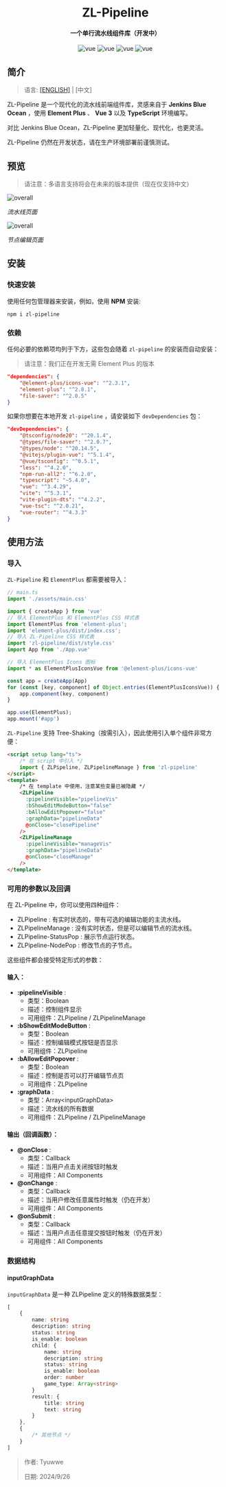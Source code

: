 <div align="center">

# ZL-Pipeline

#### 一个单行流水线组件库（开发中）

<img src="https://img.shields.io/badge/Vue3-rgb(53,73,94).svg" alt="vue">
<img src="https://img.shields.io/badge/TypeScript-rgb(21, 59, 115).svg" alt="vue">
<img src="https://img.shields.io/badge/Pipeline-rgb(21, 119, 115).svg" alt="vue">
<img src="https://img.shields.io/badge/ElementPlus-rgb(35, 129, 181).svg" alt="vue">

</div>

## 简介

> 语言: [[ENGLISH]](./README.md) | [中文]

ZL-Pipeline 是一个现代化的流水线前端组件库，灵感来自于 **Jenkins Blue Ocean** ，使用 **Element Plus** 
、 **Vue 3** 以及 **TypeScript** 环境编写。

对比 Jenkins Blue Ocean，ZL-Pipeline 更加轻量化、现代化，也更灵活。

ZL-Pipeline 仍然在开发状态，请在生产环境部署前谨慎测试。

## 预览

> 请注意：多语言支持将会在未来的版本提供（现在仅支持中文）

![overall](./image/overall.png "overall")

*流水线页面*

![overall](./image/edit.png "overall")

*节点编辑页面*

## 安装

### 快速安装

使用任何包管理器来安装，例如，使用 **NPM** 安装:

```shell
npm i zl-pipeline
```

### 依赖

任何必要的依赖项均列于下方，这些包会随着 `zl-pipeline` 的安装而自动安装：

> 请注意：我们正在开发无需 Element Plus 的版本

```json
"dependencies": {
    "@element-plus/icons-vue": "^2.3.1",
    "element-plus": "^2.8.1",
    "file-saver": "^2.0.5"
}
```

如果你想要在本地开发 `zl-pipeline` ，请安装如下 `devDependencies` 包：

```json
"devDependencies": {
    "@tsconfig/node20": "^20.1.4",
    "@types/file-saver": "^2.0.7",
    "@types/node": "^20.14.5",
    "@vitejs/plugin-vue": "^5.1.4",
    "@vue/tsconfig": "^0.5.1",
    "less": "^4.2.0",
    "npm-run-all2": "^6.2.0",
    "typescript": "~5.4.0",
    "vue": "^3.4.29",
    "vite": "^5.3.1",
    "vite-plugin-dts": "^4.2.2",
    "vue-tsc": "^2.0.21",
    "vue-router": "^4.3.3"
}
```

## 使用方法

### 导入

`ZL-Pipeline` 和 `ElementPlus` 都需要被导入：

```typescript
// main.ts
import './assets/main.css'

import { createApp } from 'vue'
// 导入 ElementPlus 和 ElementPlus CSS 样式表
import ElementPlus from 'element-plus';
import 'element-plus/dist/index.css';
// 导入 ZL-Pipeline CSS 样式表
import 'zl-pipeline/dist/style.css'
import App from './App.vue'

// 导入 ElementPlus Icons 图标
import * as ElementPlusIconsVue from '@element-plus/icons-vue'

const app = createApp(App)
for (const [key, component] of Object.entries(ElementPlusIconsVue)) {
    app.component(key, component)
}

app.use(ElementPlus);
app.mount('#app')
```

`ZL-Pipeline` 支持 Tree-Shaking（按需引入），因此使用引入单个组件非常方便：

```html
<script setup lang="ts">
    /* 在 script 中引入 */
    import { ZLPipeline, ZLPipelineManage } from 'zl-pipeline'
</script>
<template>
    /* 在 template 中使用，注意某些变量已被隐藏 */
    <ZLPipeline 
      :pipelineVisible="pipelineVis"
      :bShowEditModeButton="false"
      :bAllowEditPopover="false"
      :graphData="pipelineData"
      @onClose="closePipeline"
    />
    <ZLPipelineManage 
      :pipelineVisible="manageVis" 
      :graphData="pipelineData"
      @onClose="closeManage"
    />
</template>
```

### 可用的参数以及回调

在 ZL-Pipeline 中，你可以使用四种组件：

* ZLPipeline : 有实时状态的，带有可选的编辑功能的主流水线。
* ZLPipelineManage : 没有实时状态，但是可以编辑节点的流水线。
* ZLPipeline-StatusPop : 展示节点运行状态。
* ZLPipeline-NodePop : 修改节点的子节点。

这些组件都会接受特定形式的参数：

#### 输入：

* **:pipelineVisible** :
  * 类型：Boolean
  * 描述：控制组件显示
  * 可用组件：ZLPipeline / ZLPipelineManage
* **:bShowEditModeButton** :
  * 类型：Boolean
  * 描述：控制编辑模式按钮是否显示
  * 可用组件：ZLPipeline
* **:bAllowEditPopover** :
  * 类型：Boolean
  * 描述：控制是否可以打开编辑节点页
  * 可用组件：ZLPipeline
* **:graphData** :
  * 类型：Array\<inputGraphData\>
  * 描述：流水线的所有数据
  * 可用组件：ZLPipeline / ZLPipelineManage

#### 输出（回调函数）：

* **@onClose** :
  * 类型：Callback
  * 描述：当用户点击关闭按钮时触发
  * 可用组件：All Components
* **@onChange** :
  * 类型：Callback
  * 描述：当用户修改任意属性时触发（仍在开发）
  * 可用组件：All Components
* **@onSubmit** :
  * 类型：Callback
  * 描述：当用户点击任意提交按钮时触发（仍在开发）
  * 可用组件：All Components

### 数据结构

#### inputGraphData

`inputGraphData` 是一种 ZLPipeline 定义的特殊数据类型：

```typescript
[
    {
        name: string
        description: string
        status: string
        is_enable: boolean
        child: {
            name: string
            description: string
            status: string
            is_enable: boolean
            order: number
            game_type: Array<string>
        }
        result: {
            title: string
            text: string
        }
    },
    {
        /* 其他节点 */
    }
]
```

> 作者: Tyuwwe
>
> 日期: 2024/9/26
